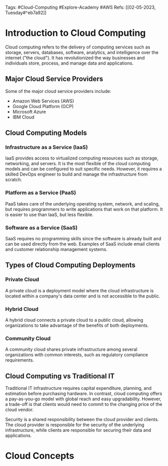 Tags: #Cloud-Computing #Explore-Academy #AWS 
Refs: [[02-05-2023, Tuesday#^eb7a92]]
# Introduction to Cloud Computing

Cloud computing refers to the delivery of computing services such as storage, servers, databases, software, analytics, and intelligence over the internet ("the cloud"). It has revolutionized the way businesses and individuals store, process, and manage data and applications.

## Major Cloud Service Providers

Some of the major cloud service providers include:

-   Amazon Web Services (AWS)
-   Google Cloud Platform (GCP)
-   Microsoft Azure
-   IBM Cloud

## Cloud Computing Models

### Infrastructure as a Service (IaaS)

IaaS provides access to virtualized computing resources such as storage, networking, and servers. It is the most flexible of the cloud computing models and can be configured to suit specific needs. However, it requires a skilled DevOps engineer to build and manage the infrastructure from scratch.

### Platform as a Service (PaaS)

PaaS takes care of the underlying operating system, network, and scaling, but requires programmers to write applications that work on that platform. It is easier to use than IaaS, but less flexible.

### Software as a Service (SaaS)

SaaS requires no programming skills since the software is already built and can be used directly from the web. Examples of SaaS include email clients and customer relationship management systems.

## Types of Cloud Computing Deployments

### Private Cloud

A private cloud is a deployment model where the cloud infrastructure is located within a company's data center and is not accessible to the public.

### Hybrid Cloud

A hybrid cloud connects a private cloud to a public cloud, allowing organizations to take advantage of the benefits of both deployments.

### Community Cloud

A community cloud shares private infrastructure among several organizations with common interests, such as regulatory compliance requirements.

## Cloud Computing vs Traditional IT

Traditional IT infrastructure requires capital expenditure, planning, and estimation before purchasing hardware. In contrast, cloud computing offers a pay-as-you-go model with global reach and easy upgradability. However, a trade-off is that clients would need to commit to the changing price of the cloud vendor.

Security is a shared responsibility between the cloud provider and clients. The cloud provider is responsible for the security of the underlying infrastructure, while clients are responsible for securing their data and applications.

# Cloud Concepts
